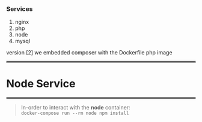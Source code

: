 ### Services

1. nginx
2. php
5. node
6. mysql


version [2] we embedded composer with the Dockerfile php image 

<hr style="border:2px solid gray"> </hr>


# Node Service
<hr style="border:2px solid gray"> </hr>

> In-order to interact with the **node** container:  
> `docker-compose run --rm node npm install`